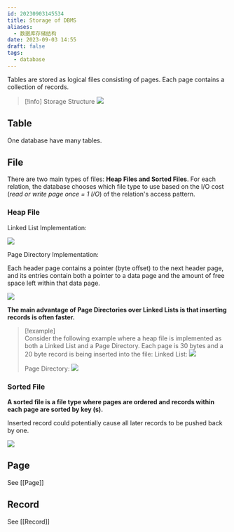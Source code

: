 ```yaml
---
id: 20230903145534
title: Storage of DBMS
aliases:
  - 数据库存储结构
date: 2023-09-03 14:55
draft: false
tags:
  - database
---
```

Tables are stored as logical files consisting of pages. Each page contains a collection of records.
> [!info] Storage Structure
> ![](https://cdn.hcplantern.cn/img/2023/09/03/20230903-145712.png-default)

## Table

One database have many tables.

## File

There are two main types of files: **Heap Files and Sorted Files**. For each relation, the database chooses which file type to use based on the I/O cost (*read or write page once = 1 I/O*) of the relation's access pattern.

### Heap File

Linked List Implementation:

![](https://cdn.hcplantern.cn/img/2023/09/03/20230903-153817.png-default)

Page Directory Implementation:

Each header page contains a pointer (byte offset) to the next header page, and its entries contain both a pointer to a data page and the amount of free space left within that data page.

![](https://cdn.hcplantern.cn/img/2023/09/03/20230903-154448.png-default)

**The main advantage of Page Directories over Linked Lists is that inserting records is often faster.** 
> [!example]  
> Consider the following example where a heap file is implemented as both a Linked List and a Page Directory. Each page is 30 bytes and a 20 byte record is being inserted into the file:
> Linked List: 
> ![](https://cdn.hcplantern.cn/img/2023/09/03/20230903-154801.png-default)
> 
> Page Directory: 
> ![](https://cdn.hcplantern.cn/img/2023/09/03/20230903-154825.png-default)


### Sorted File

**A sorted file is a file type where pages are ordered and records within each page are sorted by key (s).**

Inserted record could potentially cause all later records to be pushed back by one.

![](https://cdn.hcplantern.cn/img/2023/09/03/20230903-221300.png-default)

## Page

See [[Page]]
## Record

See [[Record]]

